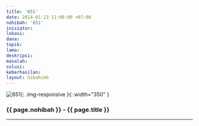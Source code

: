 ```yaml
---
title: '651'
date: 2014-01-23 11:08:00 +07:00
nohibah: '651'
inisiator: 
lokasi: 
dana: 
topik: 
lama: 
deskripsi: 
masalah: 
solusi: 
keberhasilan: 
layout: hibahcmb
---
```


![651](/static/img/hibahcmb/651.png){: .img-responsive }{: width="350" }

### {{ page.nohibah }} - {{ page.title }}

---
